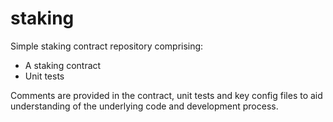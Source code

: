 # staking

Simple staking contract repository comprising:

* A staking contract
* Unit tests

Comments are provided in the contract, unit tests and key config files to aid understanding of the underlying code and development process.
